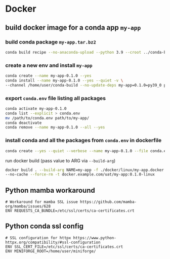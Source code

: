 # Docker

## build docker image for a conda app `my-app`
### build conda package `my-app.tar.bz2`
```sh
conda build recipe --no-anaconda-upload --python 3.9 --croot ../conda-build --no-test
```
### create a new env and install `my-app`
```sh
conda create --name my-app-0.1.0 --yes
conda install --name my-app-0.1.0 --yes --quiet -v \
--channel /home/user/conda-build --no-update-deps my-app=0.1.0=py39_0 python=3.9
```
### export `conda.env` file listing all packages
```sh
conda activate my-app-0.1.0
conda list --explicit > conda.env
mv /path/to/conda.env path/to/my-app/
conda deactivate
conda remove --name my-app-0.1.0 --all --yes
```
### install conda and all the packages from `conda.env` in dockerfile 
```sh
conda create --yes --quiet --verbose --name my-app-0.1.0 --file conda.env && conda-clean
```
run docker build (pass value to ARG via `--build-arg`)
```sh
docker build . --build-arg NAME=my-app -f ./docker/linux/my-app.docker \
--no-cache --force-rm -t docker.example.com/uat/my-app:0.1.0-linux
```

## Python mamba workaround
```
# Workaround for mamba SSL issue https://github.com/mamba-org/mamba/issues/628
ENV REQUESTS_CA_BUNDLE=/etc/ssl/certs/ca-certificates.crt
```

## Python conda ssl config
```
# SSL configuration for httpx https://www.python-httpx.org/compatibility/#ssl-configuration
ENV SSL_CERT_FILE=/etc/ssl/certs/ca-certificates.crt
ENV MINIFORGE_ROOT=/home/user/miniforge/
```
